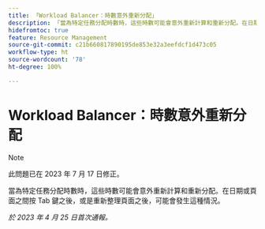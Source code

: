 ```yaml
---
title: 「Workload Balancer：時數意外重新分配」
description: 「當為特定任務分配時數時，這些時數可能會意外重新計算和重新分配。在日期或頁面之間按 Tab 鍵之後，或是重新整理頁面之後，可能會發生這種情況。」
hidefromtoc: true
feature: Resource Management
source-git-commit: c21b660817890195de853e32a3eefdcf1d473c05
workflow-type: ht
source-wordcount: '78'
ht-degree: 100%

---
```



# Workload Balancer：時數意外重新分配

>[!NOTE]
>
>此問題已在 2023 年 7 月 17 日修正。

當為特定任務分配時數時，這些時數可能會意外重新計算和重新分配。在日期或頁面之間按 Tab 鍵之後，或是重新整理頁面之後，可能會發生這種情況。

_於 2023 年 4 月 25 日首次通報。_


